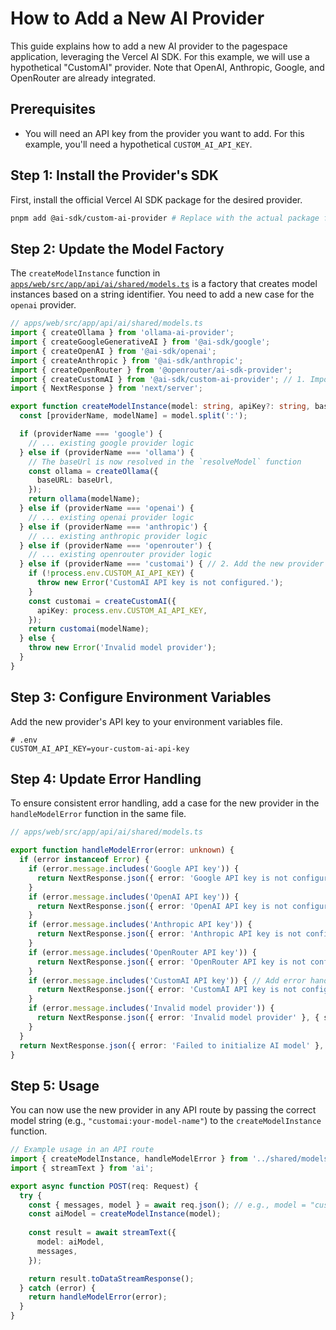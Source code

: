 # How to Add a New AI Provider

This guide explains how to add a new AI provider to the pagespace application, leveraging the Vercel AI SDK. For this example, we will use a hypothetical "CustomAI" provider. Note that OpenAI, Anthropic, Google, and OpenRouter are already integrated.

## Prerequisites

- You will need an API key from the provider you want to add. For this example, you'll need a hypothetical `CUSTOM_AI_API_KEY`.

## Step 1: Install the Provider's SDK

First, install the official Vercel AI SDK package for the desired provider.

```bash
pnpm add @ai-sdk/custom-ai-provider # Replace with the actual package for your provider
```

## Step 2: Update the Model Factory

The `createModelInstance` function in [`apps/web/src/app/api/ai/shared/models.ts`](apps/web/src/app/api/ai/shared/models.ts) is a factory that creates model instances based on a string identifier. You need to add a new case for the `openai` provider.

```typescript
// apps/web/src/app/api/ai/shared/models.ts
import { createOllama } from 'ollama-ai-provider';
import { createGoogleGenerativeAI } from '@ai-sdk/google';
import { createOpenAI } from '@ai-sdk/openai';
import { createAnthropic } from '@ai-sdk/anthropic';
import { createOpenRouter } from '@openrouter/ai-sdk-provider';
import { createCustomAI } from '@ai-sdk/custom-ai-provider'; // 1. Import the new provider
import { NextResponse } from 'next/server';

export function createModelInstance(model: string, apiKey?: string, baseUrl?: string) {
  const [providerName, modelName] = model.split(':');

  if (providerName === 'google') {
    // ... existing google provider logic
  } else if (providerName === 'ollama') {
    // The baseUrl is now resolved in the `resolveModel` function
    const ollama = createOllama({
      baseURL: baseUrl,
    });
    return ollama(modelName);
  } else if (providerName === 'openai') {
    // ... existing openai provider logic
  } else if (providerName === 'anthropic') {
    // ... existing anthropic provider logic
  } else if (providerName === 'openrouter') {
    // ... existing openrouter provider logic
  } else if (providerName === 'customai') { // 2. Add the new provider case
    if (!process.env.CUSTOM_AI_API_KEY) {
      throw new Error('CustomAI API key is not configured.');
    }
    const customai = createCustomAI({
      apiKey: process.env.CUSTOM_AI_API_KEY,
    });
    return customai(modelName);
  } else {
    throw new Error('Invalid model provider');
  }
}
```

## Step 3: Configure Environment Variables

Add the new provider's API key to your environment variables file.

```.env
# .env
CUSTOM_AI_API_KEY=your-custom-ai-api-key
```

## Step 4: Update Error Handling

To ensure consistent error handling, add a case for the new provider in the `handleModelError` function in the same file.

```typescript
// apps/web/src/app/api/ai/shared/models.ts

export function handleModelError(error: unknown) {
  if (error instanceof Error) {
    if (error.message.includes('Google API key')) {
      return NextResponse.json({ error: 'Google API key is not configured.' }, { status: 500 });
    }
    if (error.message.includes('OpenAI API key')) {
      return NextResponse.json({ error: 'OpenAI API key is not configured.' }, { status: 500 });
    }
    if (error.message.includes('Anthropic API key')) {
      return NextResponse.json({ error: 'Anthropic API key is not configured.' }, { status: 500 });
    }
    if (error.message.includes('OpenRouter API key')) {
      return NextResponse.json({ error: 'OpenRouter API key is not configured.' }, { status: 500 });
    }
    if (error.message.includes('CustomAI API key')) { // Add error handling for the new provider
      return NextResponse.json({ error: 'CustomAI API key is not configured.' }, { status: 500 });
    }
    if (error.message.includes('Invalid model provider')) {
      return NextResponse.json({ error: 'Invalid model provider' }, { status: 400 });
    }
  }
  return NextResponse.json({ error: 'Failed to initialize AI model' }, { status: 500 });
}
```

## Step 5: Usage

You can now use the new provider in any API route by passing the correct model string (e.g., `"customai:your-model-name"`) to the `createModelInstance` function.

```typescript
// Example usage in an API route
import { createModelInstance, handleModelError } from '../shared/models';
import { streamText } from 'ai';

export async function POST(req: Request) {
  try {
    const { messages, model } = await req.json(); // e.g., model = "customai:your-model-name"
    const aiModel = createModelInstance(model);
    
    const result = await streamText({
      model: aiModel,
      messages,
    });

    return result.toDataStreamResponse();
  } catch (error) {
    return handleModelError(error);
  }
}